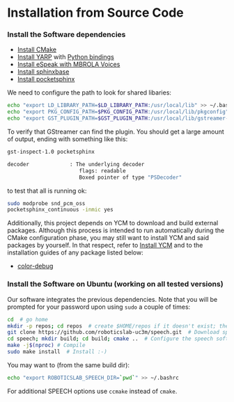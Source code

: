 # Installation from Source Code

### Install the Software dependencies

- [Install CMake](https://github.com/roboticslab-uc3m/installation-guides/blob/master/install-cmake.md)
- [Install YARP](https://github.com/roboticslab-uc3m/installation-guides/blob/master/install-yarp.md)
with [Python bindings](https://github.com/roboticslab-uc3m/installation-guides/blob/master/install-yarp.md#install-python-bindings)
- [Install eSpeak with MBROLA Voices](https://github.com/roboticslab-uc3m/installation-guides/blob/master/install-espeak-mbrola.md)
- [Install sphinxbase](https://github.com/roboticslab-uc3m/installation-guides/blob/master/install-sphinxbase.md)
- [Install pocketsphinx](https://github.com/roboticslab-uc3m/installation-guides/blob/master/install-pocketsphinx.md)

We need to configure the path to look for shared libaries:

```bash
echo "export LD_LIBRARY_PATH=$LD_LIBRARY_PATH:/usr/local/lib" >> ~/.bashrc
echo "export PKG_CONFIG_PATH=$PKG_CONFIG_PATH:/usr/local/lib/pkgconfig" >> ~/.bashrc
echo "export GST_PLUGIN_PATH=$GST_PLUGIN_PATH:/usr/local/lib/gstreamer-1.0" >> ~/.bashrc
```

To verify that GStreamer can find the plugin. You should get a large amount of output, ending with something like this:

```bash
gst-inspect-1.0 pocketsphinx

decoder             : The underlying decoder
                       flags: readable
                       Boxed pointer of type "PSDecoder"
```

to test that all is running ok:

```bash
sudo modprobe snd_pcm_oss
pocketsphinx_continuous -inmic yes
```

Additionally, this project depends on YCM to download and build external packages. Although this process is intended to run automatically during the CMake configuration phase, you may still want to install YCM and said packages by yourself. In that respect, refer to [Install YCM](https://github.com/roboticslab-uc3m/installation-guides/blob/master/install-ycm.md) and to the installation guides of any package listed below:

- [color-debug](https://github.com/roboticslab-uc3m/color-debug)

### Install the Software on Ubuntu (working on all tested versions)

Our software integrates the previous dependencies. Note that you will be prompted for your password upon using `sudo` a couple of times:

```bash
cd  # go home
mkdir -p repos; cd repos  # create $HOME/repos if it doesn't exist; then, enter it
git clone https://github.com/roboticslab-uc3m/speech.git  # Download speech software from the repository
cd speech; mkdir build; cd build; cmake ..  # Configure the speech software
make -j$(nproc) # Compile
sudo make install  # Install :-)
```

You may want to (from the same build dir):
```bash
echo "export ROBOTICSLAB_SPEECH_DIR=`pwd`" >> ~/.bashrc
```
For additional SPEECH options use `ccmake` instead of `cmake`.
